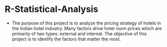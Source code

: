 # R-Statistical-Analysis
- The purpose of this project is to analyze the pricing strategy of hotels in the Indian hotel industry. Many factors drive hotel room prices which are primarily of two types: external and internal. The objective of this project is to identify the factors that matter the most.
